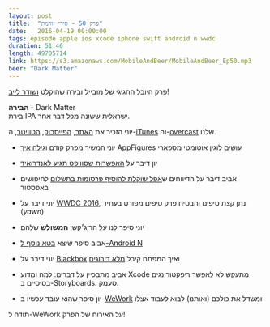 ```yaml
---
layout: post
title:  "פרק 50 - סירי זורמת"
date:   2016-04-19 00:00:00
tags: episode apple ios xcode iphone swift android n wwdc
duration: 51:46
length: 49705714
link: https://s3.amazonaws.com/MobileAndBeer/MobileAndBeer_Ep50.mp3
beer: "Dark Matter"
---
```


פרק היובל החגיגי של מובייל ובירה שהוקלט [ושודר לייב](https://www.facebook.com/mobileandbeer/videos/vb.247105245486098/478334185696535/?type=2&theater&notif_t=like&notif_id=1461076289620065)!

**הבירה** - Dark Matter  
בירת IPA ישראלית ששונה מכל דבר אחר.

יוני הזכיר את [האתר](http://mobileandbeer.com), [הפייסבוק](http://facebook.com/mobileandbeer), [הטוויטר](http://twitter.com/mobileandbeer), ה-[iTunes](https://itunes.apple.com/us/podcast/mwbyyl-wbyrh/id666362146?mt=2) וה-[overcast](https://overcast.fm/itunes666362146) שלנו.

- יוני המשיך מפרק קודם ו[גילה איך](https://twitter.com/Oztune/status/710580316868624388) AppFigures עושים לוגין אוטומטי מספארי

- יון דיבר על [האפשרות שסוויפט תגיע לאנדרואיד](http://thenextweb.com/dd/2016/04/07/google-facebook-uber-swift/)

- אביב דיבר על הדיווחים ש[אפל שוקלת להוסיף פרסומות בתשלום](http://www.macrumors.com/2016/04/14/apple-secret-app-store-team-paid-search/) לחיפושים באפסטור

- יוני דיבר על [WWDC 2016](https://developer.apple.com/wwdc/), נתן קצת טיפים והבטיח פרק טיפים מפורט בעתיד (*yawn*)

- יוני סיפר לנו על הריג׳קשן **המשולש** שלהם

- אביב סיפר שיצא [בטא נוסף ל-Android N](http://android-developers.blogspot.co.il/2016/04/android-n-developer-preview-2-out-today.html)

- יוני דיבר על [Blackbox](https://itunes.apple.com/il/app/blackbox-think-outside-box/id962969578?mt=8) ואיך המפתח קיבל [מלא דירוגים](https://medium.com/@warpling/how-i-got-10-000-five-star-reviews-in-4-weeks-5246cc4c55c7#.t44t794pe)

- אביב מתבכיין על דברים: למה ומדוע Xcode מתעקש לא לאפשר ריפקטורינגים בסיסיים ב-Storyboards. סעמק.

- יון סיפר שהוא עובד עכשיו ב-[WeWork](https://www.wework.com/careers#job-181253) ומשדל את כולכם (ואותנו) לבוא לעבוד אצלו

תודה ל-WeWork על האירוח של הפרק!
